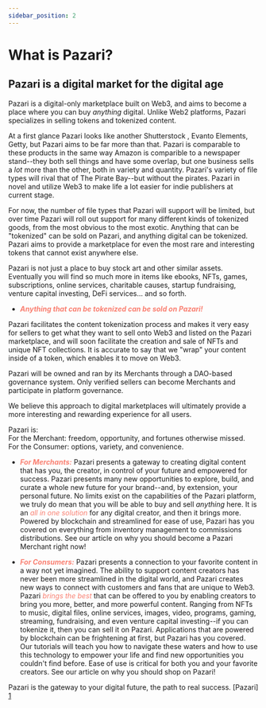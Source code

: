 ```yaml
---
sidebar_position: 2
---
```


# What is Pazari?

## Pazari is a digital market for the digital age
Pazari is a digital-only marketplace built on Web3, and aims to become a place where you can buy *anything* digital. Unlike Web2 platforms, Pazari specializes in selling tokens and tokenized content.

At a first glance Pazari looks like another Shutterstock , Evanto Elements, Getty, but Pazari aims to be far more than that. Pazari is comparable to these products in the same way Amazon is comparible to a newspaper stand--they both sell things and have some overlap, but one business sells a *lot* more than the other, both in variety and quantity. Pazari's variety of file types will rival that of The Pirate Bay--but without the pirates. Pazari in novel and utilize Web3 to make life a lot easier for indie publishers at current stage. 

For now, the number of file types that Pazari will support will be limited, but over time Pazari will roll out support for many different kinds of tokenized goods, from the most obvious to the most exotic. Anything that can be "tokenized" can be sold on Pazari, and anything digital can be tokenized. Pazari aims to provide a marketplace for even the most rare and interesting tokens that cannot exist anywhere else.

Pazari is not just a place to buy stock art and other similar assets. Eventually you will find so much more in items like ebooks, NFTs, games, subscriptions, online services, charitable causes, startup fundraising, venture capital investing, DeFi services... and so forth.

* ***<font color='salmon'>Anything that can be tokenized can be sold on Pazari!</font>*** 

Pazari facilitates the content tokenization process and makes it very easy for sellers to get what they want to sell onto Web3 and listed on the Pazari marketplace, and will soon facilitate the creation and sale of NFTs and unique NFT collections. It is accurate to say that we "wrap" your content inside of a token, which enables it to move on Web3.

Pazari will be owned and ran by its Merchants through a DAO-based governance system. Only verified sellers can become Merchants and participate in platform governance.

We believe this approach to digital marketplaces will ultimately provide a more interesting and rewarding experience for all users.

Pazari is:<br/>
For the Merchant: freedom, opportunity, and fortunes otherwise missed.<br/>
For the Consumer: options, variety, and convenience.

* ***<font color='salmon'>For Merchants:</font>*** Pazari presents a gateway to creating digital content that has you, the creator, in control of your future and empowered for success. Pazari presents many new opportunities to explore, build, and curate a whole new future for your brand--and, by extension, your personal future. No limits exist on the capabilities of the Pazari platform, we truly do mean that you will be able to buy and sell *anything* here. It is an <font color='salmon'>*all in one solution*</font> for any digital creator, and then it brings more. Powered by blockchain and streamlined for ease of use, Pazari has you covered on everything from inventory management to commissions distributions. See our article on why you should become a Pazari Merchant right now!

* ***<font color='salmon'>For Consumers:</font>*** Pazari presents a connection to your favorite content in a way not yet imagined. The ability to support content creators has never been more streamlined in the digital world, and Pazari creates new ways to connect with customers and fans that are unique to Web3. Pazari <font color='salmon'>*brings the best*</font> that can be offered to you by enabling creators to bring you more, better, and more powerful content. Ranging from NFTs to music, digital files, online services, images, video, programs, gaming, streaming, fundraising, and even venture capital investing--if you can tokenize it, then you can sell it on Pazari. Applications that are powered by blockchain can be frightening at first, but Pazari has you covered. Our tutorials will teach you how to navigate these waters and how to use this technology to empower your life and find new opportunities you couldn't find before. Ease of use is critical for both you and your favorite creators. See our article on why you should shop on Pazari!


Pazari is the gateway to your digital future, the path to real success. [Pazari] [1]

[1]: pazari.io
